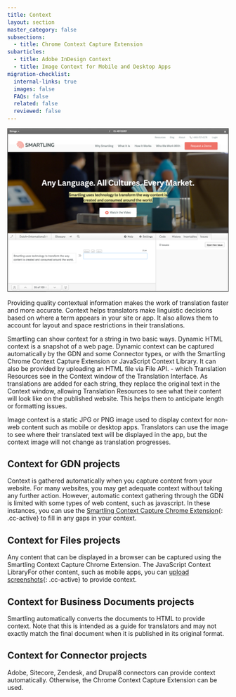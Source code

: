 ```yaml
---
title: Context
layout: section
master_category: false
subsections:
  - title: Chrome Context Capture Extension
subarticles:
  - title: Adobe InDesign Context
  - title: Image Context for Mobile and Desktop Apps
migration-checklist:
  internal-links: true
  images: false
  FAQs: false
  related: false
  reviewed: false
---
```



![](/uploads/versions/smartling___translations_management---x----1178-869x---.png)

Providing quality contextual information makes the work of translation faster and more accurate. Context helps translators make linguistic decisions based on where a term appears in your site or app. It also allows them to account for layout and space restrictions in their translations.

Smartling can show context for a string in two basic ways. Dynamic HTML context is a snapshot of a web page. Dynamic context can be captured automatically by the GDN and some Connector types, or with the Smartling Chrome Context Capture Extension or JavaScript Context Library. It can also be provided by uploading an HTML file via File API.  - which Translation Resources see in the Context window of the Translation Interface. As translations are added for each string, they replace the original text in the Context window, allowing Translation Resources to see what their content will look like on the published website. This helps them to anticipate length or formatting issues.

Image context is a static JPG or PNG image used to display context for non-web content such as mobile or desktop apps. Translators can use the image to see where their translated text will be displayed in the app, but the context image will not change as translation progresses.

## Context for GDN projects

Context is gathered automatically when you capture content from your website. For many websites, you may get adequate context without taking any further action. However, automatic context gathering through the GDN is limited with some types of web content, such as javascript. In these instances, you can use the [Smartling Context Capture Chrome Extension](/support/sections/chrome-context-capture-extension/){: .cc-active} to fill in any gaps in your context.

## Context for Files projects

Any content that can be displayed in a browser can be captured using the Smartling Context Capture Chrome Extension. The JavaScript Context LibraryFor other content, such as mobile apps, you can [upload screenshots](/support/articles/adding-image-context-for-mobile-and-desktop-application-files/){: .cc-active} to provide context.

## Context for Business Documents projects

Smartling automatically converts the documents to HTML to provide context. Note that this is intended as a guide for translators and may not exactly match the final document when it is published in its original format.

## Context for Connector projects

Adobe, Sitecore, Zendesk, and Drupal8 connectors can provide context automatically. Otherwise, the Chrome Context Capture Extension can be used.